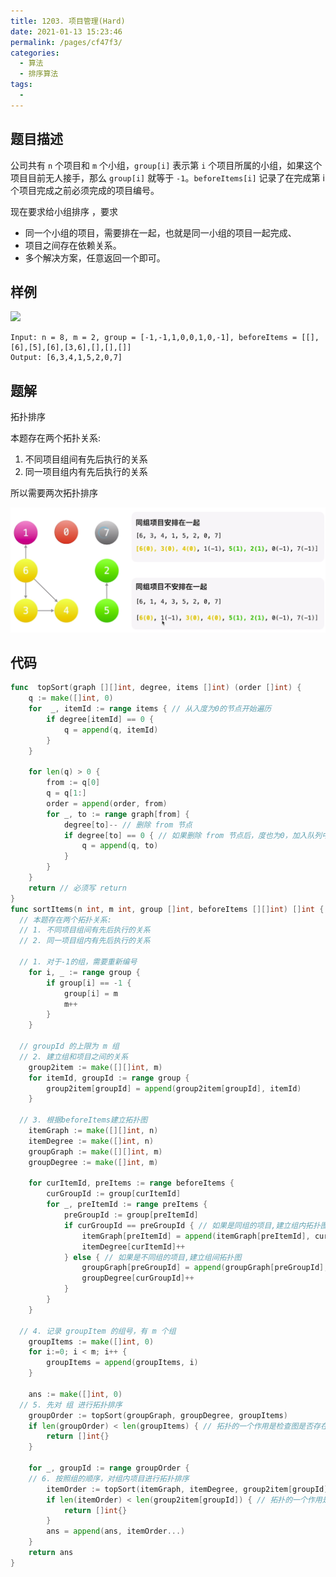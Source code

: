 ```yaml
---
title: 1203. 项目管理(Hard)
date: 2021-01-13 15:23:46
permalink: /pages/cf47f3/
categories: 
  - 算法
  - 排序算法
tags: 
  - 
---
```


## 题目描述

公司共有 `n` 个项目和  `m` 个小组，`group[i]` 表示第 `i` 个项目所属的小组，如果这个项目目前无人接手，那么 `group[i]` 就等于 `-1`。`beforeItems[i]` 记录了在完成第 i 个项目完成之前必须完成的项目编号。

现在要求给小组排序 ，要求

- 同一个小组的项目，需要排在一起，也就是同一小组的项目一起完成、
- 项目之间存在依赖关系。
- 多个解决方案，任意返回一个即可。

## 样例

![](https://assets.leetcode.com/uploads/2019/09/11/1359_ex1.png)

```
Input: n = 8, m = 2, group = [-1,-1,1,0,0,1,0,-1], beforeItems = [[],[6],[5],[6],[3,6],[],[],[]]
Output: [6,3,4,1,5,2,0,7]
```

## 题解

拓扑排序

本题存在两个拓扑关系:

1. 不同项目组间有先后执行的关系
2. 同一项目组内有先后执行的关系 

所以需要两次拓扑排序

<img src="./assets/img/image-20210113153206008.png" alt="image-20210113153206008" style="zoom:50%;" />

## 代码

```go
func  topSort(graph [][]int, degree, items []int) (order []int) {
	q := make([]int, 0)
	for  _, itemId := range items { // 从入度为0的节点开始遍历
		if degree[itemId] == 0 {
			q = append(q, itemId)
		}
	}

	for len(q) > 0 {
		from := q[0]
		q = q[1:]
		order = append(order, from)
		for _, to := range graph[from] { 
			degree[to]-- // 删除 from 节点
			if degree[to] == 0 { // 如果删除 from 节点后，度也为0，加入队列中
				q = append(q, to) 
			}
		}
	}
	return // 必须写 return
}
func sortItems(n int, m int, group []int, beforeItems [][]int) []int {
  // 本题存在两个拓扑关系: 
  // 1. 不同项目组间有先后执行的关系 
  // 2. 同一项目组内有先后执行的关系 

  // 1. 对于-1的组，需要重新编号
	for i, _ := range group {
		if group[i] == -1 {
			group[i] = m
			m++
		}
	}
  
  // groupId 的上限为 m 组
  // 2. 建立组和项目之间的关系
	group2item := make([][]int, m)
	for itemId, groupId := range group {
		group2item[groupId] = append(group2item[groupId], itemId)
	}

  // 3. 根据beforeItems建立拓扑图
	itemGraph := make([][]int, n)
	itemDegree := make([]int, n)
	groupGraph := make([][]int, m)
	groupDegree := make([]int, m)

	for curItemId, preItems := range beforeItems {
		curGroupId := group[curItemId]
		for _, preItemId := range preItems {
			preGroupId := group[preItemId]
			if curGroupId == preGroupId { // 如果是同组的项目,建立组内拓扑图
				itemGraph[preItemId] = append(itemGraph[preItemId], curItemId)
				itemDegree[curItemId]++
			} else { // 如果是不同组的项目,建立组间拓扑图
				groupGraph[preGroupId] = append(groupGraph[preGroupId], curGroupId)
				groupDegree[curGroupId]++
			}
		}
	}

  // 4. 记录 groupItem 的组号，有 m 个组
	groupItems := make([]int, 0)
	for i:=0; i < m; i++ {
		groupItems = append(groupItems, i)
	}

	ans := make([]int, 0)
  // 5. 先对 组 进行拓扑排序
	groupOrder := topSort(groupGraph, groupDegree, groupItems)
	if len(groupOrder) < len(groupItems) { // 拓扑的一个作用是检查图是否存在环结构
		return []int{}
	}
	
	for _, groupId := range groupOrder {
    // 6. 按照组的顺序，对组内项目进行拓扑排序
		itemOrder := topSort(itemGraph, itemDegree, group2item[groupId])
		if len(itemOrder) < len(group2item[groupId]) { // 拓扑的一个作用是检查图是否存在环结构
			return []int{}
		}
		ans = append(ans, itemOrder...)
	}
	return ans 
}

```

